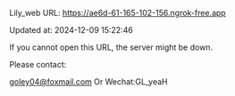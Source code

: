 Lily_web URL: https://ae6d-61-165-102-156.ngrok-free.app

Updated at: 2024-12-09 15:22:46

If you cannot open this URL, the server might be down.

Please contact: 

goley04@foxmail.com Or Wechat:GL_yeaH
